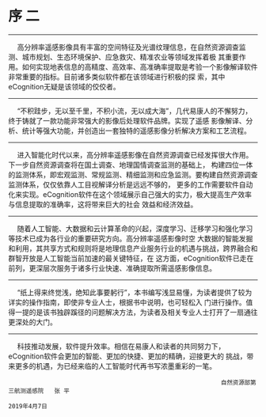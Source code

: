 # 序 二
--------------------------------------------------

&emsp; 高分辨率遥感影像具有丰富的空间特征及光谱纹理信息，在自然资源调查监测、城市规划、生态环境保护、应急救灾、精准农业等领域发挥着极
其重要作用。如何实现地表信息的高精度、高效率、高准确率提取是考验一个影像解译软件非常重要的指标。目前诸多类似软件都在该领域进行积极的探
索，其中eCognition无疑是该领域的佼佼者。

------------------------------------------------

&emsp; “不积跬步，无以至千里，不积小流，无以成大海”，几代易康人的不懈努力，终于铸就了一款功能非常强大的影像后处理软件品牌。实现了遥感
影像解译、分析、统计等强大功能，并创造出一套独特的遥感影像分析解决方案和工艺流程。

--------------------------------------------------

&emsp; 进入智能化时代以来，高分辨率遥感影像在自然资源调查已经发挥很大作用。下一步自然资源调查将在国土调查、地理国情调查监测的基础上，
构建四位一体的监测体系，即宏观监测、常规监测、精细监测和应急监测。要构建自然资源调查监测体系，仅仅依靠人工目视解译分析是远远不够的，
更多的工作需要软件自动化来实现。eCognition软件在这个领域展示自己强大的实力，极大提高生产效率与信息提取的准确率，这将带来巨大的社会
效益和经济效益。

---------------------------------------------------

&emsp; 随着人工智能、大数据和云计算革命的兴起，深度学习、迁移学习和强化学习等技术已成为各行业的重要研究方向。高分辨率遥感影像时空
大数据的智能发掘和利用，其共享方式和规则将是地理信息产业服务行业的机遇与挑战，跨界融合和群智开放是人工智能当前加速的最关键特征，在
这方面，eCognition软件已走在前列，更深层次服务于诸多行业快速、准确提取所需遥感影像信息。

-----------------------------------------------------

&emsp; “纸上得来终觉浅，绝知此事要躬行”，本书编写浅显易懂，为读者提供了较为详实的操作指南，即使非专业人士，根据书中说明，也可轻松入
门进行操作。值得一提的是该书独辟蹊径的问题解决方法，为读者及相关专业人士打开了一扇通往更深处的大门。

------------------------------------------------------

&emsp; 科技推动发展，软件提升效率。相信在易康人和读者的共同努力下，eCognition软件会更加的智能、更加的快捷、更加的精确，迎接更大的
挑战，带来更多的机遇，为已经来临的人工智能时代再书写浓墨重彩的一笔。




                                                                自然资源部第三航测遥感院   张 平
                                                                        2019年4月7日
